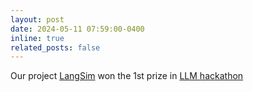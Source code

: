 ```yaml
---
layout: post
date: 2024-05-11 07:59:00-0400
inline: true
related_posts: false
---
```


Our project [LangSim](https://github.com/jan-janssen/LangSim) won the 1st prize in [LLM hackathon](https://medium.com/@blaiszik/llms-to-accelerate-discovery-in-materials-science-and-chemistry-refections-on-a-hackathon-b8364ca32242)